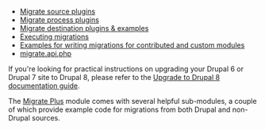 * [Migrate source plugins](https://www.drupal.org/docs/8/api/migrate-api/migrate-source-plugins)
* [Migrate process plugins](https://www.drupal.org/docs/8/api/migrate-api/migrate-process-plugins)
* [Migrate destination plugins & examples](https://www.drupal.org/docs/8/api/migrate-api/migrate-destination-plugin-examples)
* [Executing migrations](https://www.drupal.org/docs/8/api/migrate-api/executing-migrations)
* [Examples for writing migrations for contributed and custom modules](https://www.drupal.org/docs/8/api/migrate-api/writing-migrations-for-contributed-and-custom-modules)
* [migrate.api.php](https://api.drupal.org/api/drupal/core%21modules%21migrate%21migrate.api.php/group/migration/8.4.x)

If you're looking for practical instructions on upgrading your Drupal 6 or Drupal 7 site to Drupal 8, please refer to the [Upgrade to Drupal 8 documentation guide](https://www.drupal.org/docs/8/upgrade).

The [Migrate Plus](https://www.drupal.org/project/migrate%5Fplus) module comes with several helpful sub-modules, a couple of which provide example code for migrations from both Drupal and non-Drupal sources.